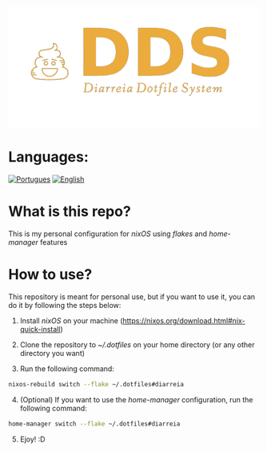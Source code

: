 ![](https://raw.githubusercontent.com/fnxln/dds/main/assets/logo.png)

# Languages:

<a href="https://google.com">![Portugues](https://img.shields.io/badge/%F0%9F%87%A7%F0%9F%87%B7-Versao%20Em%20Portugues-green)</a>
<a href="https://mail.google.com">![English](https://img.shields.io/badge/%F0%9F%87%AC%F0%9F%87%A7-English%20Version-blue)</a>

# What is this repo?

This is my personal configuration for *nixOS* using *flakes* and *home-manager* features 

# How to use?

This repository is meant for personal use, but if you want to use it, you can do it by following the steps below:

1. Install *nixOS* on your machine (https://nixos.org/download.html#nix-quick-install)

2. Clone the repository to *~/.dotfiles* on your home directory (or any other directory you want)

3. Run the following command:

```bash
nixos-rebuild switch --flake ~/.dotfiles#diarreia
```
4. (Optional) If you want to use the *home-manager* configuration, run the following command:

```bash
home-manager switch --flake ~/.dotfiles#diarreia
```

5. Ejoy! :D